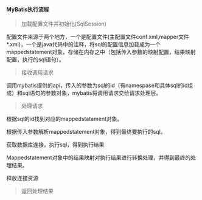 #### MyBatis执行流程

> 加载配置文件并初始化(SqlSession)

配置文件来源于两个地方，一个是配置文件(主配置文件conf.xml,mapper文件*.xml)，一个是java代码中的注释，将sql的配置信息加载成为一个mappedstatement对象，存储在内存之中（包括传入参数的映射配置，结果映射配置，执行的sql语句）。

> 接收调用请求

调用mybatis提供的api，传入的参数为sql的id（有namespase和具体sql的id组成）和sql语句的参数对象，mybatis将调用请求交给请求处理层。

> 处理请求

根据sql的id找到对应的mappedstatament对象。

根据传入参数解析mappedstatement对象，得到最终要执行的sql。

获取数据库连接，执行sql，得到执行结果

Mappedstatement对象中的结果映射对执行结果进行转换处理，并得到最终的处理结果。

释放连接资源

> 返回处理结果